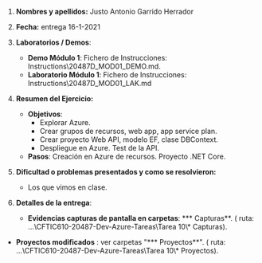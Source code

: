 1. **Nombres y apellidos:** Justo Antonio Garrido Herrador

2. **Fecha:** entrega 16-1-2021

3. **Laboratorios / Demos**: 
   
   - **Demo Módulo 1**: Fichero de Instrucciones: Instructions\20487D_MOD01_DEMO.md. 
   - **Laboratorio Módulo 1**: Fichero de Instrucciones: Instructions\20487D_MOD01_LAK.md
   
4. **Resumen del Ejercicio:**

   * **Objetivos**: 
     * Explorar Azure.
      * Crear grupos de recursos, web app, app service plan.
      * Crear proyecto Web API, modelo EF, clase DBContext.
      * Despliegue en Azure. Test de la API.
   * **Pasos**:  Creación en Azure de recursos. Proyecto .NET Core.
   
5. **Dificultad o problemas presentados y como se resolvieron:**  

   * Los que vimos en clase.
   
6. **Detalles de la entrega**: 

   * **Evidencias capturas de pantalla en carpetas**: *** Capturas**. ( ruta: ...\\CFTIC610-20487-Dev-Azure-Tareas\Tarea 10\\* Capturas).

   
+ **Proyectos modificados** : ver carpetas "*** Proyectos**". ( ruta: ...\CFTIC610-20487-Dev-Azure-Tareas\Tarea 10\\* Proyectos).

